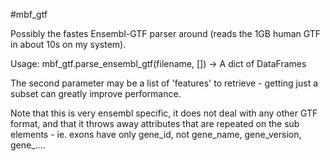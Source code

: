 #mbf_gtf


Possibly the fastes Ensembl-GTF parser around 
(reads the 1GB human GTF in about 10s on my system).

Usage: mbf_gtf.parse_ensembl_gtf(filename, []) -> A dict of DataFrames

The second parameter may be a list of 'features' to retrieve - getting 
just a subset can greatly improve performance.

Note that this is very ensembl specific, it does not deal with any other GTF
format, and that it throws away attributes that are repeated on the sub elements - 
ie. exons have only gene_id, not gene_name, gene_version, gene_....


